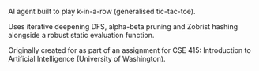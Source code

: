 AI agent built to play k-in-a-row (generalised tic-tac-toe).

Uses iterative deepening DFS, alpha-beta pruning and Zobrist hashing alongside a robust static evaluation function.

Originally created for as part of an assignment for CSE 415: Introduction to Artificial Intelligence (University of Washington).
